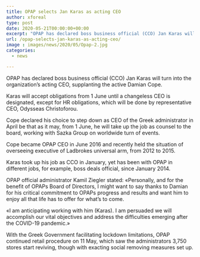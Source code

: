 ```yaml
---
title: OPAP selects Jan Karas as acting CEO
author: xforeal 
type: post
date: 2020-05-21T00:00:00+00:00
excerpt: "OPAP has declared boss business official (CCO) Jan Karas will turn into the organization's acting CEO, supplanting the active Damian Cope "
url: /opap-selects-jan-karas-as-acting-ceo/
image : images/news/2020/05/Opap-2.jpg
categories:
  - news

---
```

OPAP has declared boss business official (CCO) Jan Karas will turn into the organization&#8217;s acting CEO, supplanting the active Damian Cope. 

Karas will accept obligations from 1 June until a changeless CEO is designated, except for HR obligations, which will be done by representative CEO, Odysseas Christoforou. 

Cope declared his choice to step down as CEO of the Greek administrator in April be that as it may, from 1 June, he will take up the job as counsel to the board, working with Sazka Group on worldwide turn of events. 

Cope became OPAP CEO in June 2016 and recently held the situation of overseeing executive of Ladbrokes universal arm, from 2012 to 2015. 

Karas took up his job as CCO in January, yet has been with OPAP in different jobs, for example, boss deals official, since January 2014. 

OPAP official administrator Kamil Ziegler stated: &#171;Personally, and for the benefit of OPAPs Board of Directors, I might want to say thanks to Damian for his critical commitment to OPAPs progress and results and want him to enjoy all that life has to offer for what&#8217;s to come. 

&#171;I am anticipating working with him (Karas). I am persuaded we will accomplish our vital objectives and address the difficulties emerging after the COVID-19 pandemic.&#187; 

With the Greek Government facilitating lockdown limitations, OPAP continued retail procedure on 11 May, which saw the administrators 3,750 stores start reviving, though with exacting social removing measures set up.